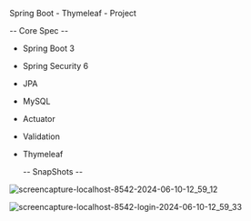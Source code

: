 Spring Boot - Thymeleaf - Project

-- Core Spec --
- Spring Boot 3
- Spring Security 6
- JPA
- MySQL
- Actuator
- Validation
- Thymeleaf

  -- SnapShots --

![screencapture-localhost-8542-2024-06-10-12_59_12](https://github.com/smi-ishtiaque/application-config/assets/118915848/9eca21ac-3ca1-4120-91f4-684ac28a893e)

![screencapture-localhost-8542-login-2024-06-10-12_59_33](https://github.com/smi-ishtiaque/application-config/assets/118915848/fe98dfdc-ae3d-47b0-9a99-c7527a5c4991)

